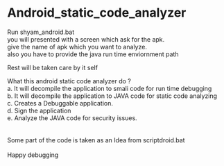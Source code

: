 Android_static_code_analyzer
============================

Run shyam_android.bat <br>
you will presented with a screen which ask for the apk.<br>
  give the name of apk which you want to analyze.<br>
also you have to provide the java run time enviornment path<br>

Rest will be taken care by it self<br>

What this android static code analyzer do ? <br>
  a. It will decompile the application to smali code for run time debugging<br>
  b. It will decompile the application to JAVA code for static code analyzing<br>
  c. Creates a Debuggable application.<br>
  d. Sign the application<br>
  e. Analyze the JAVA code for security issues.<br>
<br>
<br>Some part of the code is taken as an Idea from scriptdroid.bat
<br>
<br>Happy debugging 
